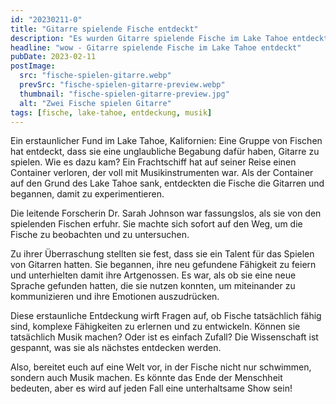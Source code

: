 ```yaml
---
id: "20230211-0"
title: "Gitarre spielende Fische entdeckt"
description: "Es wurden Gitarre spielende Fische im Lake Tahoe entdeckt. Lese jetzt hier weiter."
headline: "wow - Gitarre spielende Fische im Lake Tahoe entdeckt"
pubDate: 2023-02-11
postImage:
  src: "fische-spielen-gitarre.webp"
  prevSrc: "fische-spielen-gitarre-preview.webp"
  thumbnail: "fische-spielen-gitarre-preview.jpg"
  alt: "Zwei Fische spielen Gitarre"
tags: [fische, lake-tahoe, entdeckung, musik]
---
```


Ein erstaunlicher Fund im Lake Tahoe, Kalifornien: Eine Gruppe von Fischen hat entdeckt, dass sie eine unglaubliche Begabung dafür haben, Gitarre zu spielen. Wie es dazu kam? Ein Frachtschiff hat auf seiner Reise einen Container verloren, der voll mit Musikinstrumenten war. Als der Container auf den Grund des Lake Tahoe sank, entdeckten die Fische die Gitarren und begannen, damit zu experimentieren.

Die leitende Forscherin Dr. Sarah Johnson war fassungslos, als sie von den spielenden Fischen erfuhr. Sie machte sich sofort auf den Weg, um die Fische zu beobachten und zu untersuchen.

Zu ihrer Überraschung stellten sie fest, dass sie ein Talent für das Spielen von Gitarren hatten. Sie begannen, ihre neu gefundene Fähigkeit zu feiern und unterhielten damit ihre Artgenossen. Es war, als ob sie eine neue Sprache gefunden hatten, die sie nutzen konnten, um miteinander zu kommunizieren und ihre Emotionen auszudrücken.

Diese erstaunliche Entdeckung wirft Fragen auf, ob Fische tatsächlich fähig sind, komplexe Fähigkeiten zu erlernen und zu entwickeln. Können sie tatsächlich Musik machen? Oder ist es einfach Zufall? Die Wissenschaft ist gespannt, was sie als nächstes entdecken werden.

Also, bereitet euch auf eine Welt vor, in der Fische nicht nur schwimmen, sondern auch Musik machen. Es könnte das Ende der Menschheit bedeuten, aber es wird auf jeden Fall eine unterhaltsame Show sein!
